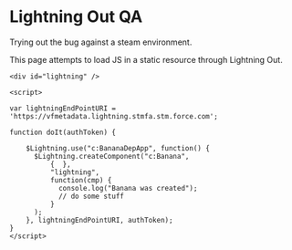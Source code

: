 # Lightning Out QA

Trying out the bug against a steam environment.

This page attempts to load JS in a static resource through Lightning Out.



<script src="https://vfmetadata.my.stmfa.stm.salesforce.com/lightning/lightning.out.js"></script>
  
    <div id="lightning" />

    <script>

    var lightningEndPointURI = 'https://vfmetadata.lightning.stmfa.stm.force.com';

    function doIt(authToken) {

        $Lightning.use("c:BananaDepApp", function() {
          $Lightning.createComponent("c:Banana",
              {  },
              "lightning",
              function(cmp) {
                console.log("Banana was created");
                // do some stuff
              }
          );
        }, lightningEndPointURI, authToken);
    }
    </script>